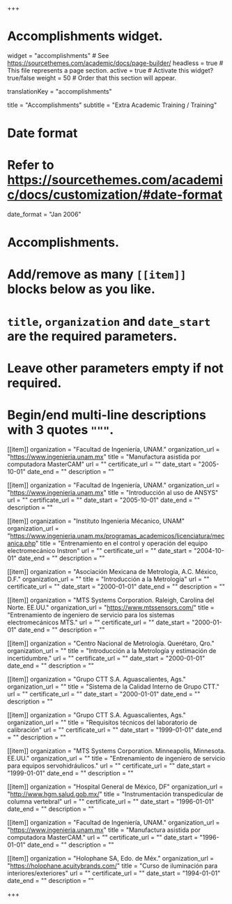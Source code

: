 +++
# Accomplishments widget.
widget = "accomplishments"  # See https://sourcethemes.com/academic/docs/page-builder/
headless = true  # This file represents a page section.
active = true  # Activate this widget? true/false
weight = 50  # Order that this section will appear.

translationKey = "accomplishments"

title = "Accomplishments"
subtitle = "Extra Academic Training / Training"

# Date format
#   Refer to https://sourcethemes.com/academic/docs/customization/#date-format
date_format = "Jan 2006"

# Accomplishments.
#   Add/remove as many `[[item]]` blocks below as you like.
#   `title`, `organization` and `date_start` are the required parameters.
#   Leave other parameters empty if not required.
#   Begin/end multi-line descriptions with 3 quotes `"""`.

[[item]]
  organization = "Facultad de Ingeniería, UNAM."
  organization_url = "https://www.ingenieria.unam.mx"
  title = "Manufactura asistida por computadora MasterCAM"
  url = ""
  certificate_url = ""
  date_start = "2005-10-01"
  date_end = ""
  description = ""

[[item]]
  organization = "Facultad de Ingeniería, UNAM."
  organization_url = "https://www.ingenieria.unam.mx"
  title = "Introducción al uso de ANSYS"
  url = ""
  certificate_url = ""
  date_start = "2005-10-01"
  date_end = ""
  description = ""

[[item]]
  organization = "Instituto Ingenieria Mécanico, UNAM"
  organization_url = "https://www.ingenieria.unam.mx/programas_academicos/licenciatura/mecanica.php"
  title = "Entrenamiento en el control y operación del equipo electromecánico Instron"
  url = ""
  certificate_url = ""
  date_start = "2004-10-01"
  date_end = ""
  description = ""

[[item]]
  organization = "Asociación Mexicana de Metrología, A.C. México, D.F."
  organization_url = ""
  title = "Introducción a la Metrología"
  url = ""
  certificate_url = ""
  date_start = "2000-01-01"
  date_end = ""
  description = "" 

[[item]]
  organization = "MTS Systems Corporation. Raleigh, Carolina del Norte. EE.UU."
  organization_url = "https://www.mtssensors.com/"
  title = "Entrenamiento de ingeniero de servicio para los sistemas electromecánicos MTS."
  url = ""
  certificate_url = ""
  date_start = "2000-01-01"
  date_end = ""
  description = "" 

[[item]]
  organization = "Centro Nacional de Metrología. Querétaro, Qro."
  organization_url = ""
  title = "Introducción a la Metrología y estimación de incertidumbre."
  url = ""
  certificate_url = ""
  date_start = "2000-01-01"
  date_end = ""
  description = "" 

[[item]]
  organization = "Grupo CTT S.A. Aguascalientes, Ags."
  organization_url = ""
  title = "Sistema de la Calidad Interno de Grupo CTT."
  url = ""
  certificate_url = ""
  date_start = "2000-01-01"
  date_end = ""
  description = "" 
 
[[item]]
  organization = "Grupo CTT S.A. Aguascalientes, Ags."
  organization_url = ""
  title = "Requisitos técnicos del laboratorio de calibración"
  url = ""
  certificate_url = ""
  date_start = "1999-01-01"
  date_end = ""
  description = "" 
  
[[item]]
  organization = "MTS Systems Corporation. Minneapolis, Minnesota. EE.UU."
  organization_url = ""
  title = "Entrenamiento de ingeniero de servicio para equipos servohidráulicos."
  url = ""
  certificate_url = ""
  date_start = "1999-01-01"
  date_end = ""
  description = ""   

[[item]]
  organization = "Hospital General de México, DF"
  organization_url = "http://www.hgm.salud.gob.mx/"
  title = "Instrumentación transpedicular de columna vertebral"
  url = ""
  certificate_url = ""
  date_start = "1996-01-01"
  date_end = ""
  description = ""   
  
[[item]]
  organization = "Facultad de Ingeniería, UNAM."
  organization_url = "https://www.ingenieria.unam.mx"
  title = "Manufactura asistida por computadora MasterCAM."
  url = ""
  certificate_url = ""
  date_start = "1996-01-01"
  date_end = ""
  description = ""   

[[item]]
  organization = "Holophane SA, Edo. de Méx."
  organization_url = "https://holophane.acuitybrands.com/"
  title = "Curso de iluminación para interiores/exteriores"
  url = ""
  certificate_url = ""
  date_start = "1994-01-01"
  date_end = ""
  description = "" 

+++
